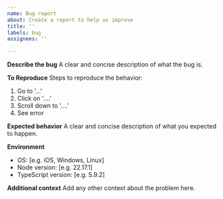 ```yaml
---
name: Bug report
about: Create a report to help us improve
title: ''
labels: bug
assignees: ''

---
```


**Describe the bug**
A clear and concise description of what the bug is.

**To Reproduce**
Steps to reproduce the behavior:
1. Go to '...'
2. Click on '....'
3. Scroll down to '....'
4. See error

**Expected behavior**
A clear and concise description of what you expected to happen.

**Environment**
 - OS: [e.g. iOS, Windows, Linux]
 - Node version: [e.g. 22.17.1]
 - TypeScript version: [e.g. 5.9.2]

**Additional context**
Add any other context about the problem here.
